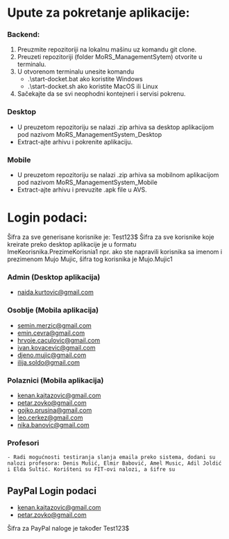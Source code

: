 # Upute za pokretanje aplikacije:

### Backend:

1. Preuzmite repozitoriji na lokalnu mašinu uz komandu git clone.
2. Preuzeti repozitoriji (folder MoRS_ManagementSytem) otvorite u terminalu.
3. U otvorenom terminalu unesite komandu 
	- .\start-docket.bat ako koristite Windows
	- .\start-docket.sh ako koristite MacOS ili Linux
4. Sačekajte da se svi neophodni kontejneri i servisi pokrenu.

### Desktop
- U preuzetom repozitoriju se nalazi .zip arhiva sa desktop aplikacijom pod nazivom MoRS_ManagementSystem_Desktop
- Extract-ajte arhivu i pokrenite aplikaciju.

### Mobile
- U preuzetom repozitoriju se nalazi .zip arhiva sa mobilnom aplikacijom pod nazivom MoRS_ManagementSystem_Mobile
- Extract-ajte arhivu i prevuzite .apk file u AVS.


# Login podaci:

Šifra za sve generisane korisnike je: Test123$
Šifra za sve korisnike koje kreirate preko desktop aplikacije je u formatu ImeKeorisnika.PrezimeKorisnia1 npr. ako ste napravili korisnika sa imenom i prezimenom Mujo Mujic, šifra tog korisnika je Mujo.Mujic1


### Admin (Desktop aplikacija)
- naida.kurtovic@gmail.com

### Osoblje (Mobila aplikacija)
- semin.merzic@gmail.com
- emin.cevra@gmail.com
- hrvoje.caculovic@gmail.com
- ivan.kovacevic@gmail.com
- djeno.mujic@gmail.com
- ilija.soldo@gmail.com

### Polaznici (Mobila aplikacija)
- kenan.kajtazovic@gmail.com
- petar.zovko@gmail.com
- gojko.prusina@gmail.com
- leo.cerkez@gmail.com
- nika.banovic@gmail.com

### Profesori
	- Radi mogućnosti testiranja slanja emaila preko sistema, dodani su nalozi profesora: Denis Mušić, Elmir Babović, Amel Music, Adil Joldić i Elda Sultić. Korišteni su FIT-ovi nalozi, a šifre su 

## PayPal Login podaci
- kenan.kajtazovic@gmail.com 
- petar.zovko@gmail.com 

Šifra za PayPal naloge je također Test123$



